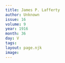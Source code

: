 ```yaml
---
title: James P. Lafferty
author: Unknown
issue: 16
volume: 9
year: 1916
month: 36
day: V
tags:
layout: page.njk
image:
---
```




